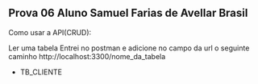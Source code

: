 Prova 06
Aluno Samuel Farias de Avellar Brasil
-------------------------------------------
Como usar a API(CRUD):

Ler uma tabela
Entrei no postman e adicione no campo da url o seguinte caminho
<a>http://localhost:3300/nome_da_tabela</a>

<table borde=1px>
<ul>
<li>TB_CLIENTE</li>
</ul>
</table>